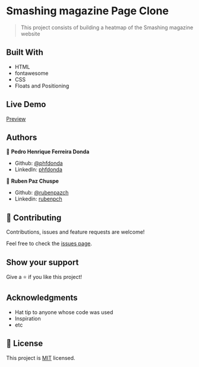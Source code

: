 # Smashing magazine Page Clone

> This project consists of building a heatmap of the Smashing magazine website

## Built With

- HTML
- fontawesome
- CSS
- Floats and Positioning

## Live Demo

[Preview](https://rawcdn.githack.com/rubenpazch/DesignTeardown/4a62c10a3bc8a91bbe6453a3af6cdb8fc32c95b1/index.html)


## Authors

👤 **Pedro Henrique Ferreira Donda**

- Github: [@phfdonda](https://github.com/phfdonda)
- LinkedIn: [phfdonda](https://www.linkedin.com/in/pedro-donda-808621bb/)

👤 **Ruben Paz Chuspe**

- Github: [@rubenpazch](https://github.com/rubenpazch)
- Linkedin: [rubenpch](https://www.linkedin.com/in/rubenpch/)

## 🤝 Contributing

Contributions, issues and feature requests are welcome!

Feel free to check the [issues page](issues/).

## Show your support

Give a ⭐️ if you like this project!

## Acknowledgments

- Hat tip to anyone whose code was used
- Inspiration
- etc

## 📝 License

This project is [MIT](lic.url) licensed.

